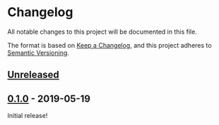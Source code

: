# Changelog

All notable changes to this project will be documented in this file.

The format is based on [Keep a Changelog](https://keepachangelog.com/en/1.0.0/),
and this project adheres to [Semantic Versioning](https://semver.org/spec/v2.0.0.html).

## [Unreleased][unreleased]

## [0.1.0] - 2019-05-19

Initial release!

[unreleased]: https://github.com/thephpleague/commonmark-ext-external-link/compare/v0.1.0...HEAD
[0.1.0]: https://github.com/thephpleague/commonmark-ext-external-link/commits/v0.1.0
